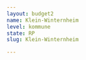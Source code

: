 ```yaml
---
layout: budget2
name: Klein-Winternheim
level: kommune
state: RP
slug: Klein-Winternheim

---
```



